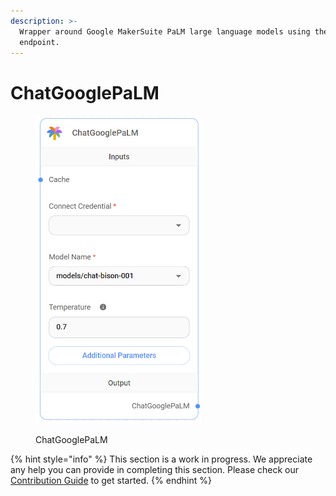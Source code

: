 ```yaml
---
description: >-
  Wrapper around Google MakerSuite PaLM large language models using the Chat
  endpoint.
---
```


# ChatGooglePaLM

<figure><img src="../../../.gitbook/assets/image (55).png" alt="" width="265"><figcaption><p>ChatGooglePaLM</p></figcaption></figure>

{% hint style="info" %}
This section is a work in progress. We appreciate any help you can provide in completing this section. Please check our [Contribution Guide](../../../CONTRIBUTING.md) to get started.
{% endhint %}
